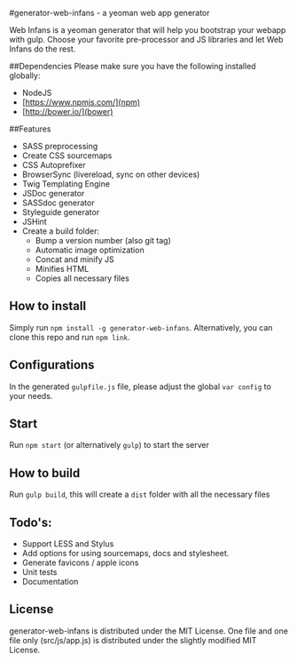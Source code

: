 #generator-web-infans - a yeoman web app generator

Web Infans is a yeoman generator that will help you bootstrap your webapp with gulp.
Choose your favorite pre-processor and JS libraries and let Web Infans do the rest.

##Dependencies
Please make sure you have the following installed globally:
- NodeJS
- [https://www.npmjs.com/](npm)
- [http://bower.io/](bower)

##Features
- SASS preprocessing
- Create CSS sourcemaps
- CSS Autoprefixer
- BrowserSync (livereload, sync on other devices)
- Twig Templating Engine
- JSDoc generator
- SASSdoc generator
- Styleguide generator
- JSHint
- Create a build folder:
    - Bump a version number (also git tag)
    - Automatic image optimization
    - Concat and minify JS
    - Minifies HTML
    - Copies all necessary files

## How to install
Simply run `npm install -g generator-web-infans`. Alternatively, you can clone this repo and run `npm link`.

## Configurations
In the generated `gulpfile.js` file, please adjust the global `var config` to your needs.

## Start
Run `npm start` (or alternatively `gulp`) to start the server

## How to build
Run `gulp build`, this will create a `dist` folder with all the necessary files

## Todo's:
- Support LESS and Stylus
- Add options for using sourcemaps, docs and stylesheet.
- Generate favicons / apple icons
- Unit tests
- Documentation

## License
generator-web-infans is distributed under the MIT License. One file and one file only (src/js/app.js) is distributed under the slightly modified MIT License.
